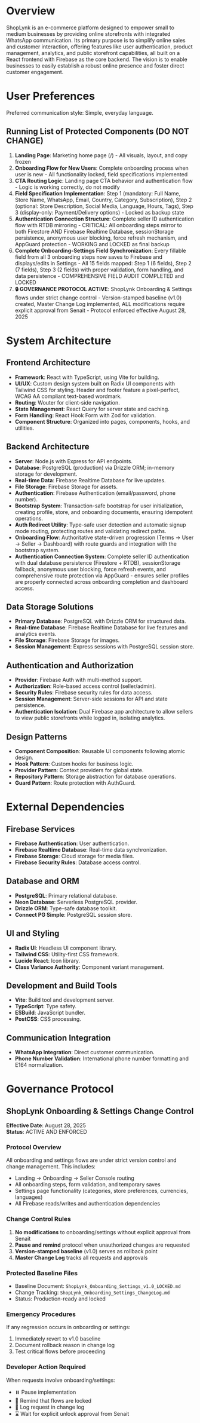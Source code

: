 # Overview

ShopLynk is an e-commerce platform designed to empower small to medium businesses by providing online storefronts with integrated WhatsApp communication. Its primary purpose is to simplify online sales and customer interaction, offering features like user authentication, product management, analytics, and public storefront capabilities, all built on a React frontend with Firebase as the core backend. The vision is to enable businesses to easily establish a robust online presence and foster direct customer engagement.

# User Preferences

Preferred communication style: Simple, everyday language.

## Running List of Protected Components (DO NOT CHANGE)
1. **Landing Page**: Marketing home page (/) - All visuals, layout, and copy frozen
2. **Onboarding Flow for New Users**: Complete onboarding process when user is new - All functionality locked, field specifications implemented
3. **CTA Routing Logic**: Landing page CTA behavior and authentication flow - Logic is working correctly, do not modify
4. **Field Specification Implementation**: Step 1 (mandatory: Full Name, Store Name, WhatsApp, Email, Country, Category, Subscription), Step 2 (optional: Store Description, Social Media, Language, Hours, Tags), Step 3 (display-only: Payment/Delivery options) - Locked as backup state
5. **Authentication Connection Structure**: Complete seller ID authentication flow with RTDB mirroring - CRITICAL: All onboarding steps mirror to both Firestore AND Firebase Realtime Database, sessionStorage persistence, anonymous user blocking, force refresh mechanism, and AppGuard protection - WORKING and LOCKED as final backup
6. **Complete Onboarding-Settings Field Synchronization**: Every fillable field from all 3 onboarding steps now saves to Firebase and displays/edits in Settings - All 15 fields mapped: Step 1 (6 fields), Step 2 (7 fields), Step 3 (2 fields) with proper validation, form handling, and data persistence - COMPREHENSIVE FIELD AUDIT COMPLETED and LOCKED
7. **🔒 GOVERNANCE PROTOCOL ACTIVE**: ShopLynk Onboarding & Settings flows under strict change control - Version-stamped baseline (v1.0) created, Master Change Log implemented, ALL modifications require explicit approval from Senait - Protocol enforced effective August 28, 2025

# System Architecture

## Frontend Architecture
- **Framework**: React with TypeScript, using Vite for building.
- **UI/UX**: Custom design system built on Radix UI components with Tailwind CSS for styling. Header and footer feature a pixel-perfect, WCAG AA compliant text-based wordmark.
- **Routing**: Wouter for client-side navigation.
- **State Management**: React Query for server state and caching.
- **Form Handling**: React Hook Form with Zod for validation.
- **Component Structure**: Organized into pages, components, hooks, and utilities.

## Backend Architecture
- **Server**: Node.js with Express for API endpoints.
- **Database**: PostgreSQL (production) via Drizzle ORM; in-memory storage for development.
- **Real-time Data**: Firebase Realtime Database for live updates.
- **File Storage**: Firebase Storage for assets.
- **Authentication**: Firebase Authentication (email/password, phone number).
- **Bootstrap System**: Transaction-safe bootstrap for user initialization, creating profile, store, and onboarding documents, ensuring idempotent operations.
- **Auth Redirect Utility**: Type-safe user detection and automatic signup mode routing, protecting routes and validating redirect paths.
- **Onboarding Flow**: Authoritative state-driven progression (Terms → User → Seller → Dashboard) with route guards and integration with the bootstrap system.
- **Authentication Connection System**: Complete seller ID authentication with dual database persistence (Firestore + RTDB), sessionStorage fallback, anonymous user blocking, force refresh events, and comprehensive route protection via AppGuard - ensures seller profiles are properly connected across onboarding completion and dashboard access.

## Data Storage Solutions
- **Primary Database**: PostgreSQL with Drizzle ORM for structured data.
- **Real-time Database**: Firebase Realtime Database for live features and analytics events.
- **File Storage**: Firebase Storage for images.
- **Session Management**: Express sessions with PostgreSQL session store.

## Authentication and Authorization
- **Provider**: Firebase Auth with multi-method support.
- **Authorization**: Role-based access control (seller/admin).
- **Security Rules**: Firebase security rules for data access.
- **Session Management**: Server-side sessions for API and state persistence.
- **Authentication Isolation**: Dual Firebase app architecture to allow sellers to view public storefronts while logged in, isolating analytics.

## Design Patterns
- **Component Composition**: Reusable UI components following atomic design.
- **Hook Pattern**: Custom hooks for business logic.
- **Provider Pattern**: Context providers for global state.
- **Repository Pattern**: Storage abstraction for database operations.
- **Guard Pattern**: Route protection with AuthGuard.

# External Dependencies

## Firebase Services
- **Firebase Authentication**: User authentication.
- **Firebase Realtime Database**: Real-time data synchronization.
- **Firebase Storage**: Cloud storage for media files.
- **Firebase Security Rules**: Database access control.

## Database and ORM
- **PostgreSQL**: Primary relational database.
- **Neon Database**: Serverless PostgreSQL provider.
- **Drizzle ORM**: Type-safe database toolkit.
- **Connect PG Simple**: PostgreSQL session store.

## UI and Styling
- **Radix UI**: Headless UI component library.
- **Tailwind CSS**: Utility-first CSS framework.
- **Lucide React**: Icon library.
- **Class Variance Authority**: Component variant management.

## Development and Build Tools
- **Vite**: Build tool and development server.
- **TypeScript**: Type safety.
- **ESBuild**: JavaScript bundler.
- **PostCSS**: CSS processing.

## Communication Integration
- **WhatsApp Integration**: Direct customer communication.
- **Phone Number Validation**: International phone number formatting and E164 normalization.

# Governance Protocol

## ShopLynk Onboarding & Settings Change Control
**Effective Date**: August 28, 2025  
**Status**: ACTIVE AND ENFORCED

### Protocol Overview
All onboarding and settings flows are under strict version control and change management. This includes:
- Landing → Onboarding → Seller Console routing
- All onboarding steps, form validation, and temporary saves
- Settings page functionality (categories, store preferences, currencies, languages)
- All Firebase reads/writes and authentication dependencies

### Change Control Rules
1. **No modifications** to onboarding/settings without explicit approval from Senait
2. **Pause and remind** protocol when unauthorized changes are requested
3. **Version-stamped baseline** (v1.0) serves as rollback point
4. **Master Change Log** tracks all requests and approvals

### Protected Baseline Files
- Baseline Document: `ShopLynk_Onboarding_Settings_v1.0_LOCKED.md`
- Change Tracking: `ShopLynk_Onboarding_Settings_ChangeLog.md`
- Status: Production-ready and locked

### Emergency Procedures
If any regression occurs in onboarding or settings:
1. Immediately revert to v1.0 baseline
2. Document rollback reason in change log
3. Test critical flows before proceeding

### Developer Action Required
When requests involve onboarding/settings:
- ⏸️ Pause implementation
- 📢 Remind that flows are locked  
- 📝 Log request in change log
- ⌛ Wait for explicit unlock approval from Senait